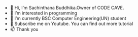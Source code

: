 - 👋 Hi, I’m Sachinthana Buddhika.Owner of CODE CAVE.
- 👀 I’m interested in programming
- 🌱 I’m currently BSC Computer Engineering(UN) student
- 💞️ Subscribe me on Youtube. You can find out more tutorial  
- 📫 Thank you


<!---
SachinthanaBuddhika/SachinthanaBuddhika is a ✨ special ✨ repository because its `README.md` (this file) appears on your GitHub profile.
You can click the Preview link to take a look at your changes.
--->
